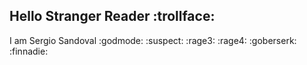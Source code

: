 ## Hello Stranger Reader :trollface:
I am Sergio Sandoval :godmode: :suspect: :rage3: :rage4: :goberserk: :finnadie:
